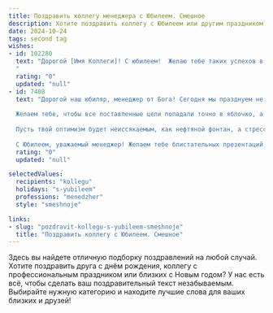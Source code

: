 ```yaml
---
title: Поздравить коллегу менеджера с Юбилеем. Смешное
description: Хотите поздравить коллегу с Юбилеем или другим праздником? Наш ИИ создаст незабываемое поздравление, а вы обязательно выделитесь среди других.  
date: 2024-10-24
tags: second tag
wishes:
- id: 102280
  text: "Дорогой [Имя Коллеги]! С юбилеем!  Желаю тебе таких успехов в менеджменте, чтобы завидовали даже самые отъявленные ленивцы! Пусть твой график будет загружен только интересными проектами, а кофе – всегда горячим и ароматным.  Пусть все твои решения будут гениальными, а подчиненные – послушными (ну, почти).  С юбилеем!
  "
  rating: "0"
  updated: "null"
- id: 7408
  text: "Дорогой наш юбиляр, менеджер от Бога! Сегодня мы празднуем не просто твой день рождения, а юбилей — цифру, которую в резюме писать уже неудобно, а говорить вслух немного стыдно.
  
  Желаем тебе, чтобы все поставленные цели попадали точно в яблочко, а клиенты боготворили и приносили подношения в виде крупных контрактов.
  
  Пусть твой оптимизм будет неиссякаемым, как нефтяной фонтан, а стресс растворится, как сахар в чае (только без ложечки).
  
  С Юбилеем, уважаемый менеджер! Желаем тебе блистательных презентаций, легких переговоров и максимально высоких KPI, которые будут зашкаливать, как градусник во время эпидемии гриппа."
  rating: "0"
  updated: "null"

selectedValues:
  recipients: "kollegu"
  holidays: "s-yubileem"
  professions: "menedzher"
  style: "smeshnoje"

links:
- slug: "pozdravit-kollegu-s-yubileem-smeshnoje"
  title: "Поздравить коллегу с Юбилеем. Смешное"
---
```


Здесь вы найдете отличную подборку поздравлений на любой случай.
Хотите поздравить друга с днём рождения, коллегу с профессиональным праздником или близких с Новым годом? У нас есть всё, чтобы сделать ваш поздравительный текст незабываемым. Выбирайте нужную категорию и находите лучшие слова для ваших близких и друзей!
